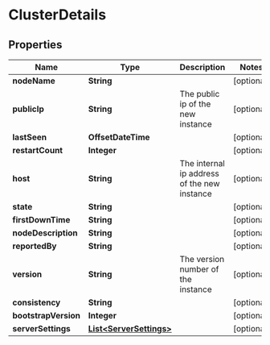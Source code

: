 

# ClusterDetails


## Properties

| Name | Type | Description | Notes |
|------------ | ------------- | ------------- | -------------|
|**nodeName** | **String** |  |  [optional] |
|**publicIp** | **String** | The public ip of the new instance |  [optional] |
|**lastSeen** | **OffsetDateTime** |  |  [optional] |
|**restartCount** | **Integer** |  |  [optional] |
|**host** | **String** | The internal ip address of the new instance |  [optional] |
|**state** | **String** |  |  [optional] |
|**firstDownTime** | **String** |  |  [optional] |
|**nodeDescription** | **String** |  |  [optional] |
|**reportedBy** | **String** |  |  [optional] |
|**version** | **String** | The version number of the instance |  [optional] |
|**consistency** | **String** |  |  [optional] |
|**bootstrapVersion** | **Integer** |  |  [optional] |
|**serverSettings** | [**List&lt;ServerSettings&gt;**](ServerSettings.md) |  |  [optional] |



